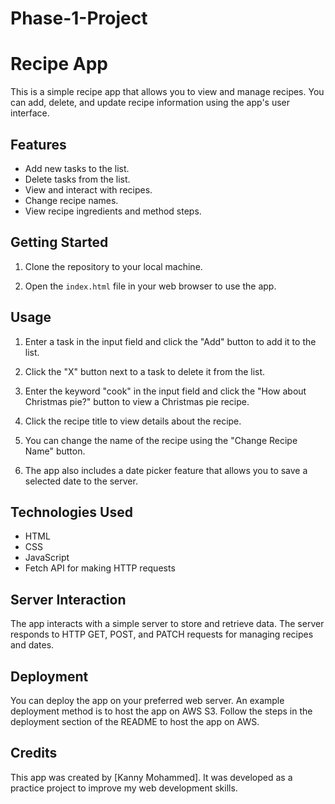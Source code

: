 # Phase-1-Project
# Recipe App

This is a simple recipe app that allows you to view and manage recipes. You can add, delete, and update recipe information using the app's user interface.

## Features

- Add new tasks to the list.
- Delete tasks from the list.
- View and interact with recipes.
- Change recipe names.
- View recipe ingredients and method steps.

## Getting Started

1. Clone the repository to your local machine.

2. Open the `index.html` file in your web browser to use the app.

## Usage

1. Enter a task in the input field and click the "Add" button to add it to the list.

2. Click the "X" button next to a task to delete it from the list.

3. Enter the keyword "cook" in the input field and click the "How about Christmas pie?" button to view a Christmas pie recipe.

4. Click the recipe title to view details about the recipe.

5. You can change the name of the recipe using the "Change Recipe Name" button.

6. The app also includes a date picker feature that allows you to save a selected date to the server.

## Technologies Used

- HTML
- CSS
- JavaScript
- Fetch API for making HTTP requests

## Server Interaction

The app interacts with a simple server to store and retrieve data. The server responds to HTTP GET, POST, and PATCH requests for managing recipes and dates.

## Deployment

You can deploy the app on your preferred web server. An example deployment method is to host the app on AWS S3. Follow the steps in the deployment section of the README to host the app on AWS.

## Credits

This app was created by [Kanny Mohammed]. It was developed as a practice project to improve my web development skills.


